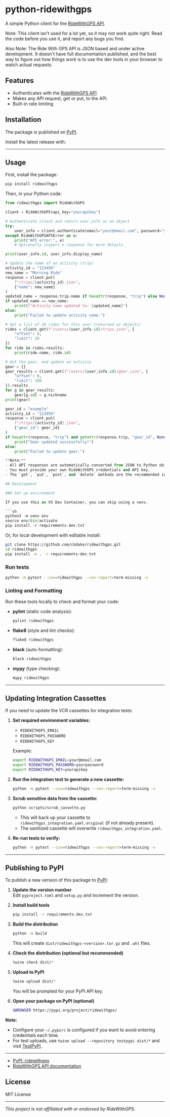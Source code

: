 # python-ridewithgps

A simple Python client for the [RideWithGPS API](https://ridewithgps.com/api).

Note: This client isn't used for a lot yet, so it may not work quite right. Read
the code before you use it, and report any bugs you find.

Also Note: The Ride With GPS API is JSON based and under active development. It
doesn't have full documentation published, and the best way to figure out how
things work is to use the dev tools in your browser to watch actual requests.

## Features

- Authenticates with the [RideWithGPS API](https://ridewithgps.com/api)
- Makes any API request, get or put, to the API.
- Built-in rate limiting

## Installation

The package is published on [PyPI](https://pypi.org/project/ridewithgps/).

Install the latest release with:

---

## Usage

First, install the package:

```sh
pip install ridewithgps
```

Then, in your Python code:

```python
from ridewithgps import RideWithGPS

client = RideWithGPS(api_key="yourapikey")

# Authenticate client and return user_info as an object
try:
    user_info = client.authenticate(email="your@email.com", password="yourpassword")
except RideWithGPSAPIError as e:
    print("API error:", e)
    # Optionally inspect e.response for more details

print(user_info.id, user_info.display_name)

# Update the name of an activity (trip)
activity_id = "123456"
new_name = "Morning Ride"
response = client.put(
    f"/trips/{activity_id}.json",
    {"name": new_name}
)
updated_name = response.trip.name if hasattr(response, "trip") else None
if updated_name == new_name:
    print(f"Activity name updated to: {updated_name}")
else:
    print("Failed to update activity name.")

# Get a list of 20 rides for this user (returned as objects)
rides = client.get(f"/users/{user_info.id}/trips.json", {
    "offset": 0,
    "limit": 20
})
for ride in rides.results:
    print(ride.name, ride.id)

# Get the gear, and update an activity
gear = {}
gear_results = client.get(f"/users/{user_info.id}/gear.json", {
    "offset": 0,
    "limit": 100
}).results
for g in gear_results:
    gear[g.id] = g.nickname
print(gear)

gear_id = "example"
activity_id = "123456"
response = client.put(
    f"/trips/{activity_id}.json",
    {"gear_id": gear_id}
)
if hasattr(response, "trip") and getattr(response.trip, "gear_id", None) == gear_id:
    print("Gear updated successfully!")
else:
    print("Failed to update gear.")

**Note:**  
- All API responses are automatically converted from JSON to Python objects with attribute access.
- You must provide your own RideWithGPS credentials and API key.
- The `get`, `put`, `post`, and `delete` methods are the recommended interface for making API requests; see the code and [RideWithGPS API docs](https://ridewithgps.com/api) for available endpoints and parameters.

## Development

### Set up environment

If you use this as VS Dev Container, you can skip using a venv.

```sh
python3 -m venv env
source env/bin/activate
pip install -r requirements-dev.txt
```

Or, for local development with editable install:

```sh
git clone https://github.com/ckdake/ridewithgps.git
cd ridewithgps
pip install -e . -r requirements-dev.txt
```

### Run tests

```sh
python -m pytest --cov=ridewithgps --cov-report=term-missing -v
```

### Linting and Formatting

Run these tools locally to check and format your code:

- **pylint** (static code analysis):

    ```sh
    pylint ridewithgps
    ```

- **flake8** (style and lint checks):

    ```sh
    flake8 ridewithgps
    ```

- **black** (auto-formatting):

    ```sh
    black ridewithgps
    ```

- **mypy** (type checking):

    ```sh
    mypy ridewithgps
    ```

---

## Updating Integration Cassettes

If you need to update the VCR cassettes for integration tests:

1. **Set required environment variables:**
   - `RIDEWITHGPS_EMAIL`
   - `RIDEWITHGPS_PASSWORD`
   - `RIDEWITHGPS_KEY`

   Example:
   ```sh
   export RIDEWITHGPS_EMAIL=your@email.com
   export RIDEWITHGPS_PASSWORD=yourpassword
   export RIDEWITHGPS_KEY=yourapikey
   ```

2. **Run the integration test to generate a new cassette:**
   ```sh
   python -m pytest --cov=ridewithgps --cov-report=term-missing -v
   ```

3. **Scrub sensitive data from the cassette:**
   ```sh
   python scripts/scrub_cassette.py
   ```
   - This will back up your cassette to `ridewithgps_integration.yaml.original` (if not already present).
   - The sanitized cassette will overwrite `ridewithgps_integration.yaml`.

4. **Re-run tests to verify:**
   ```sh
   python -m pytest --cov=ridewithgps --cov-report=term-missing -v
   ```

---

## Publishing to PyPI

To publish a new version of this package to [PyPI](https://pypi.org/):

1. **Update the version number**  
   Edit `pyproject.toml` and `setup.py` and increment the version.

2. **Install build tools**  
   ```sh
   pip install -r requirements-dev.txt
   ```

3. **Build the distribution**  
   ```sh
   python -m build
   ```
   This will create `dist/ridewithgps-<version>.tar.gz` and `.whl` files.

4. **Check the distribution (optional but recommended)**  
   ```sh
   twine check dist/*
   ```

5. **Upload to PyPI**  
   ```sh
   twine upload dist/*
   ```
   You will be prompted for your PyPI API key.

6. **Open your package on PyPI (optional)**  
   ```sh
   $BROWSER https://pypi.org/project/ridewithgps/
   ```

**Note:**  
- Configure your `~/.pypirc` is configured if you want to avoid entering credentials each time.
- For test uploads, use `twine upload --repository testpypi dist/*` and visit [TestPyPI](https://test.pypi.org/).

---

- [PyPI: ridewithgps](https://pypi.org/project/ridewithgps/)
- [RideWithGPS API documentation](https://ridewithgps.com/api)

## License

MIT License

---

*This project is not affiliated with or endorsed by RideWithGPS.*
